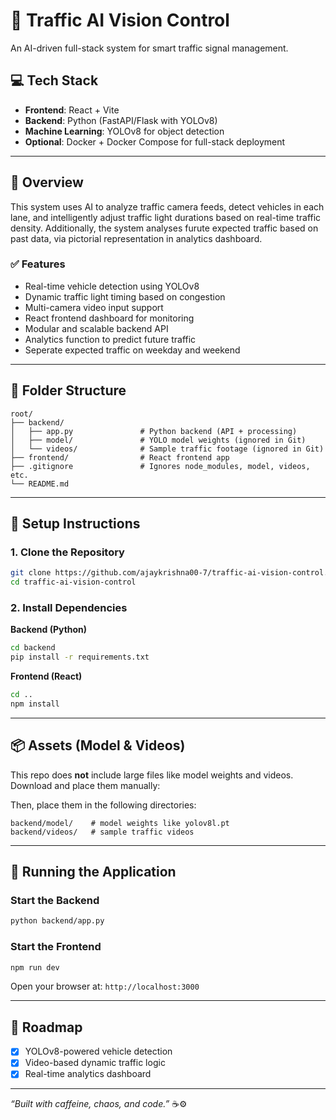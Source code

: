 # 🚦 Traffic AI Vision Control

An AI-driven full-stack system for smart traffic signal management.

## 💻 Tech Stack

- **Frontend**: React + Vite  
- **Backend**: Python (FastAPI/Flask with YOLOv8)  
- **Machine Learning**: YOLOv8 for object detection  
- **Optional**: Docker + Docker Compose for full-stack deployment

---

## 🧠 Overview

This system uses AI to analyze traffic camera feeds, detect vehicles in each lane, and intelligently adjust traffic light durations based on real-time traffic density.
Additionally, the system analyses furute expected traffic based on past data, via pictorial representation in analytics dashboard. 

### ✅ Features

- Real-time vehicle detection using YOLOv8
- Dynamic traffic light timing based on congestion
- Multi-camera video input support
- React frontend dashboard for monitoring
- Modular and scalable backend API
- Analytics function to predict future traffic
- Seperate expected traffic on weekday and weekend
---

## 📁 Folder Structure

```
root/
├── backend/
│   ├── app.py               # Python backend (API + processing)
│   ├── model/               # YOLO model weights (ignored in Git)
│   └── videos/              # Sample traffic footage (ignored in Git)
├── frontend/                # React frontend app
├── .gitignore               # Ignores node_modules, model, videos, etc.
└── README.md
```

---

## 🚀 Setup Instructions

### 1. Clone the Repository

```bash
git clone https://github.com/ajaykrishna00-7/traffic-ai-vision-control.git
cd traffic-ai-vision-control
```

### 2. Install Dependencies

**Backend (Python)**

```bash
cd backend
pip install -r requirements.txt
```

**Frontend (React)**

```bash
cd ..
npm install
```

---

## 📦 Assets (Model & Videos)

This repo does **not** include large files like model weights and videos.  
Download and place them manually:

Then, place them in the following directories:

```
backend/model/    # model weights like yolov8l.pt
backend/videos/   # sample traffic videos
```

---

## 🧪 Running the Application

### Start the Backend

```bash
python backend/app.py
```
### Start the Frontend

```bash
npm run dev
```

Open your browser at: `http://localhost:3000`

---


## 🔭 Roadmap

- [x] YOLOv8-powered vehicle detection
- [x] Video-based dynamic traffic logic
- [X] Real-time analytics dashboard
---

_“Built with caffeine, chaos, and code.”_ ☕⚙️
